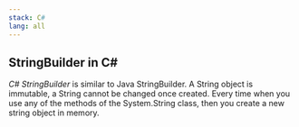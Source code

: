 ```yaml
---
stack: C#
lang: all
---
```


## StringBuilder in C#
*C# StringBuilder* is similar to Java StringBuilder.
A String object is immutable,
a String cannot be changed once created.
Every time when you use any of the methods of the System.String class, then you create a new string object in memory.